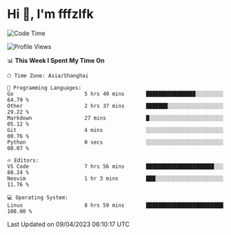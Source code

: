# Hi 👋, I'm fffzlfk

<!--START_SECTION:waka-->
![Code Time](http://img.shields.io/badge/Code%20Time-144%20hrs%2016%20mins-blue)

![Profile Views](http://img.shields.io/badge/Profile%20Views-0-blue)

📊 **This Week I Spent My Time On** 

```text
🕑︎ Time Zone: Asia/Shanghai

💬 Programming Languages: 
Go                       5 hrs 49 mins       ████████████████░░░░░░░░░   64.79 % 
Other                    2 hrs 37 mins       ███████░░░░░░░░░░░░░░░░░░   29.22 % 
Markdown                 27 mins             █░░░░░░░░░░░░░░░░░░░░░░░░   05.12 % 
Git                      4 mins              ░░░░░░░░░░░░░░░░░░░░░░░░░   00.76 % 
Python                   0 secs              ░░░░░░░░░░░░░░░░░░░░░░░░░   00.07 % 

🔥 Editors: 
VS Code                  7 hrs 56 mins       ██████████████████████░░░   88.24 % 
Neovim                   1 hr 3 mins         ███░░░░░░░░░░░░░░░░░░░░░░   11.76 % 

💻 Operating System: 
Linux                    8 hrs 59 mins       █████████████████████████   100.00 % 
```


 Last Updated on 09/04/2023 06:10:17 UTC
<!--END_SECTION:waka-->
